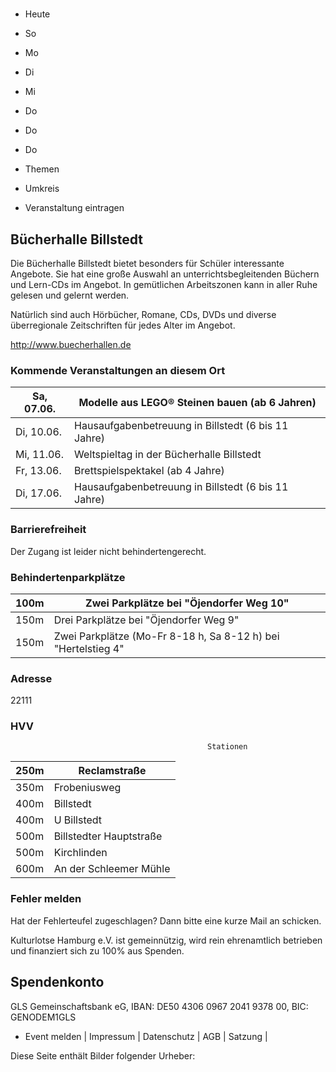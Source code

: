 # 

- Heute
- So
- Mo
- Di
- Mi
- Do
- Do
- Do

- Themen
- Umkreis

- Veranstaltung eintragen

## Bücherhalle Billstedt

<!-- image -->

Die Bücherhalle Billstedt bietet besonders für Schüler interessante Angebote. Sie hat eine große Auswahl an unterrichtsbegleitenden Büchern und Lern-CDs im Angebot. In gemütlichen Arbeitszonen kann in aller Ruhe gelesen und gelernt werden.

Natürlich sind auch Hörbücher, Romane, CDs, DVDs und diverse überregionale Zeitschriften für jedes Alter im Angebot.
						


http://www.buecherhallen.de

### Kommende Veranstaltungen an diesem Ort

| Sa, 07.06.   |  Modelle aus LEGO® Steinen bauen (ab 6 Jahren)      |
|--------------|-----------------------------------------------------|
| Di, 10.06.   | Hausaufgabenbetreuung in Billstedt (6 bis 11 Jahre) |
| Mi, 11.06.   | Weltspieltag in der Bücherhalle Billstedt           |
| Fr, 13.06.   | Brettspielspektakel (ab 4 Jahre)                    |
| Di, 17.06.   | Hausaufgabenbetreuung in Billstedt (6 bis 11 Jahre) |

### Barrierefreiheit

Der Zugang ist leider nicht behindertengerecht.

### Behindertenparkplätze

| 100m    | Zwei Parkplätze bei "Öjendorfer Weg 10"                       |
|---------|---------------------------------------------------------------|
| 150m    | Drei Parkplätze bei "Öjendorfer Weg  9"                       |
| 150m    | Zwei Parkplätze (Mo-Fr 8-18 h, Sa 8-12 h) bei "Hertelstieg 4" |

### Adresse

22111

### HVV
                                                Stationen

| 250m   | Reclamstraße            |
|--------|-------------------------|
| 350m   | Frobeniusweg            |
| 400m   | Billstedt               |
| 400m   | U Billstedt             |
| 500m   | Billstedter Hauptstraße |
| 500m   | Kirchlinden             |
| 600m   | An der Schleemer Mühle  |

### Fehler melden

Hat der Fehlerteufel zugeschlagen? Dann bitte eine kurze Mail an 
 schicken.

Kulturlotse Hamburg e.V. ist gemeinnützig, wird rein ehrenamtlich betrieben und finanziert sich zu 100% aus Spenden.

## Spendenkonto

GLS Gemeinschaftsbank eG, IBAN: DE50 4306 0967 2041 9378 00, BIC: GENODEM1GLS

- Event melden | Impressum | Datenschutz | AGB | Satzung |

Diese Seite enthält Bilder folgender Urheber:

<!-- image -->